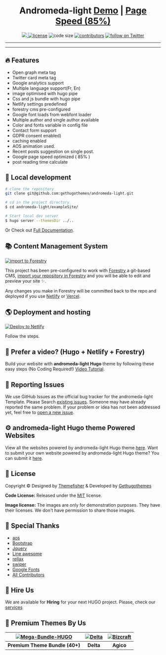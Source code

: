 # <h1 align=center>Andromeda-light <a target="_blank" href="https://demo.gethugothemes.com/andromeda-light" rel="nofollow">Demo</a> | <a  target="_blank" href="https://lighthouse-dot-webdotdevsite.appspot.com//lh/html?url=https%3A%2F%2Fdemo.gethugothemes.com%2Fandromeda-light%2F">Page Speed (85%)</a></h1>


<p align=center>
  <a href="https://github.com/gohugoio/hugo/releases/tag/v0.84.0" alt="Contributors">
    <img src="https://img.shields.io/static/v1?label=min-HUGO-version&message=0.84.0&color=f00&logo=hugo" />
  </a>

  <a href="https://github.com/gethugothemes/andromeda-light/blob/master/LICENSE">
    <img src="https://img.shields.io/github/license/gethugothemes/andromeda-light" alt="license"></a>

  <img src="https://img.shields.io/github/languages/code-size/gethugothemes/andromeda-light" alt="code size">

  <a href="https://github.com/gethugothemes/andromeda-light/graphs/contributors">
    <img src="https://img.shields.io/github/contributors/gethugothemes/andromeda-light" alt="contributors"></a>

  <a href="https://twitter.com/intent/follow?screen_name=gethugothemes">
    <img src="https://img.shields.io/twitter/follow/gethugothemes?style=social&logo=twitter"
      alt="follow on Twitter"></a>
</p>

---

<!-- <p align="center">
  <img src="https://user-images.githubusercontent.com/37659754/54068559-44d79a80-4278-11e9-9601-f58d6879989c.gif"
    alt="screenshot" width="100%">
</p> -->

---
## 🔥 Features
- Open graph meta tag
- Twitter card meta tag
- Google analytics  support
- Multiple language support(Fr, En)
- image optimised  with hugo pipe
- Css and js bundle with hugo pipe
- Netlify settings predefined
- forestry cms pre-configured
- Google font loads from webfont loader
- Multiple author and single author available
- Color and fonts variable in config file
- Contact form support
- GDPR consent enabled)
- caching enabled
- AOS animation used.
- Recent posts suggestion on single post.
- Google page speed optimized ( 85% )
- post reading time calculate



## 🚀 Local development

```bash
# clone the repository
git clone git@github.com:gethugothemes/andromeda-light.git

# cd in the project directory
$ cd andromeda-light/exampleSite/

# Start local dev server
$ hugo server --themesDir ../..
```
Or Check out [Full Documentation](https://docs.gethugothemes.com/andromeda/?ref=github).

## 📚 Content Management System

[![import to
Forestry](https://assets.forestry.io/import-to-forestryK.svg)](https://app.forestry.io/quick-start?repo=gethugothemes/andromeda-light&engine=hugo&version=0.80.0)

This project has been pre-configured to work with [Forestry](https://forestry.io) a git-based CMS, [import your
repository in Forestry](https://app.forestry.io/quick-start?repo=gethugothemes/andromeda-light&engine=hugo&version=0.80.0) and
you will be able to edit and preview your site ✨.

Any changes you make in Forestry will be committed back to the repo and deployed if you use [Netlify](#netlify) or
[Vercel](#vercel).

## 🌎 Deployment and hosting

[![Deploy to
Netlify](https://www.netlify.com/img/deploy/button.svg)](https://app.netlify.com/start/deploy?repository=https://github.com/gethugothemes/andromeda-light)

Follow the steps.

## 🎥 Prefer a video? (Hugo + Netlify + Forestry)
Build your website with **andromeda-light Hugo** theme by following these easy steps (No Coding Required!)
[Video Tutorial](https://youtu.be/ResipmZmpDU).

<!-- reporting issue -->
## 🐛 Reporting Issues
We use GitHub Issues as the official bug tracker for the andromeda-light Template. Please Search [existing
issues](https://github.com/gethugothemes/andromeda-light/issues). Someone may have already reported the same problem.
If your problem or idea has not been addressed yet, feel free to [open a new
issue](https://github.com/gethugothemes/andromeda-light/issues).

## ⚙️ andromeda-light Hugo theme Powered Websites



View all the websites powered by andromeda-light Hugo theme [here](https://github.com/gethugothemes/andromeda-light/wiki/All-andromeda-light-theme-Powered-Websites). Want to submit your own website powered by andromeda-light Hugo theme? You can submit it [here](https://github.com/gethugothemes/andromeda-light/discussions/174).

<!-- licence -->
## 🔑 License
Copyright &copy; Designed by [Themefisher](https://themefisher.com) & Developed by
[Gethugothemes](https://gethugothemes.com)

**Code License:** Released under the [MIT](https://github.com/gethugothemes/andromeda-light/blob/master/LICENSE) license.

**Image license:** The images are only for demonstration purposes. They have their licenses. We don't have permission to
share those images.

<!-- resources -->
## 🎉 Special Thanks
- [aos](https://michalsnik.github.io/aos/)
- [Bootstrap](https://getbootstrap.com/docs/4.3/getting-started/introduction/)
- [Jquery](https://jquery.com/download/)
- [Line awesome](https://icons8.com/line-awesome)
- [rellax](https://dixonandmoe.com/rellax/)
- [swiper](https://swiperjs.com/demos)
- [Google Fonts](http://fonts.google.com/)
- [All Contributors](https://github.com/gethugothemes/andromeda-light/graphs/contributors)


## 💼 Hire Us
We are available for **Hiring** for your next HUGO project. Please, check our
[services](https://gethugothemes.com/services)

<!-- premium themes -->
## 💎 Premium Themes By Us
| [![Mega-Bundle-HUGO](https://demo.gethugothemes.com/thumbnails/bundle.webp)](https://gethugothemes.com/bundle) | [![Delta](https://demo.gethugothemes.com/thumbnails/delta.webp)](https://gethugothemes.com/products/delta/) | [![Bizcraft](https://demo.gethugothemes.com/thumbnails/agico.webp)](https://gethugothemes.com/products/agico-hugo-theme/) |
|:---:|:---:|:---:|
| **Premium Theme Bundle (40+)** | **Delta** | **Agico** |
